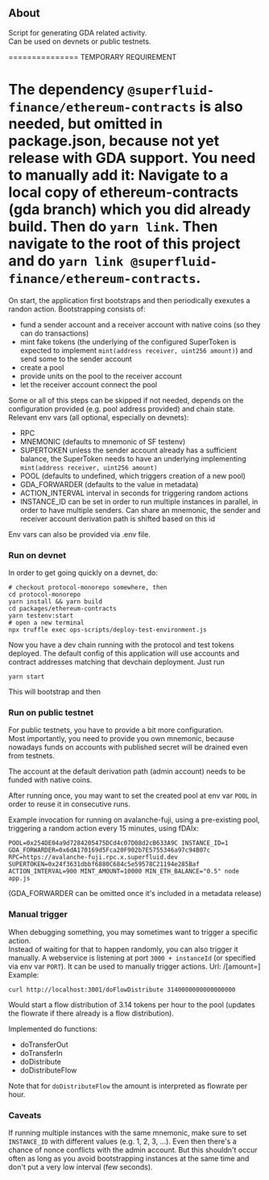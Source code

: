 ## About

Script for generating GDA related activity.  
Can be used on devnets or public testnets.

===============
TEMPORARY REQUIREMENT

The dependency `@superfluid-finance/ethereum-contracts` is also needed, but omitted in package.json, because not yet release with GDA support.
You need to manually add it:
Navigate to a local copy of ethereum-contracts (gda branch) which you did already build. Then do `yarn link`.
Then navigate to the root of this project and do `yarn link @superfluid-finance/ethereum-contracts`.
===============

On start, the application first bootstraps and then periodically exexutes a randon action.
Bootstrapping consists of:
* fund a sender account and a receiver account with native coins (so they can do transactions)
* mint fake tokens (the underlying of the configured SuperToken is expected to implement `mint(address receiver, uint256 amount)`) and send some to the sender account
* create a pool
* provide units on the pool to the receiver account
* let the receiver account connect the pool

Some or all of this steps can be skipped if not needed, depends on the configuration provided (e.g. pool address provided) and chain state.
Relevant env vars (all optional, especially on devnets):
 * RPC
 * MNEMONIC (defaults to mnemonic of SF testenv)
 * SUPERTOKEN unless the sender account already has a sufficient balance, the SuperToken needs to have an underlying implementing `mint(address receiver, uint256 amount)`
 * POOL (defaults to undefined, which triggers creation of a new pool)
 * GDA_FORWARDER (defaults to the value in metadata)
 * ACTION_INTERVAL interval in seconds for triggering random actions
 * INSTANCE_ID can be set in order to run multiple instances in parallel, in order to have multiple senders. Can share an mnemonic, the sender and receiver account derivation path is shifted based on this id

 Env vars can also be provided via .env file.

### Run on devnet

In order to get going quickly on a devnet, do:
```
# checkout protocol-monorepo somewhere, then
cd protocol-monorepo
yarn install && yarn build
cd packages/ethereum-contracts
yarn testenv:start
# open a new terminal
npx truffle exec ops-scripts/deploy-test-environment.js
```

Now you have a dev chain running with the protocol and test tokens deployed.
The default config of this application will use accounts and contract addresses matching that devchain deployment.
Just run
```
yarn start
```

This will bootstrap and then 

### Run on public testnet

For public testnets, you have to provide a bit more configuration.  
Most importantly, you need to provide you own mnemonic, because nowadays funds on accounts with published secret will be drained even from testnets.

The account at the default derivation path (admin account) needs to be funded with native coins.

After running once, you may want to set the created pool at env var `POOL` in order to reuse it in consecutive runs.

Example invocation for running on avalanche-fuji, using a pre-existing pool, triggering a random action every 15 minutes, using fDAIx:
```
POOL=0x254DE04a9d7284205475DCd4c07D08d2cB633A9C INSTANCE_ID=1 GDA_FORWARDER=0x6dA170169d5Fca20F902b7E5755346a97c94B07c RPC=https://avalanche-fuji.rpc.x.superfluid.dev SUPERTOKEN=0x24f3631dbbf6880C684c5e59578C21194e285Baf ACTION_INTERVAL=900 MINT_AMOUNT=10000 MIN_ETH_BALANCE="0.5" node app.js
```
(GDA_FORWARDER can be omitted once it's included in a metadata release)

### Manual trigger

When debugging something, you may sometimes want to trigger a specific action.  
Instead of waiting for that to happen randomly, you can also trigger it manually.
A webservice is listening at port `3000 + instanceId` (or specified via env var `PORT`).
It can be used to manually trigger actions. Url: /<name of do function>[amount=<amountInWei>]
Example:
```
curl http://localhost:3001/doFlowDistribute 3140000000000000000
```
Would start a flow distribution of 3.14 tokens per hour to the pool (updates the flowrate if there already is a flow distribution).

Implemented do functions:
- doTransferOut
- doTransferIn
- doDistribute
- doDistributeFlow

Note that for `doDistributeFlow` the amount is interpreted as flowrate per hour.

### Caveats

If running multiple instances with the same mnemonic, make sure to set `INSTANCE_ID` with different values (e.g. 1, 2, 3, ...).
Even then there's a chance of nonce conflicts with the admin account.
But this shouldn't occur often as long as you avoid bootstrapping instances at the same time and don't put a very low interval (few seconds).